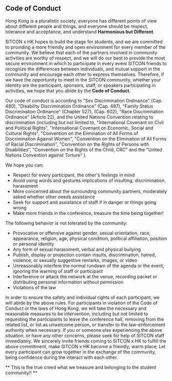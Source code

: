 Code of Conduct
---------------
Hong Kong is a pluralistic society,
everyone has different points of view about different people and things,
and everyone should be respect, tolerance and acceptance,
and understand **Harmonious but Different**.

SITCON x HK hopes to build the stage for students,
and we are committed to providing
a more friendly and open environment for every member of the community.
We believe that each of the partners involved in community activities are worthy of respect,
and we will do our best to provide the most secure environment
in which to participate in every event SITCON friends
to recognize the differences between individuals,
and mutual support in the community
and encourage each other to express themselves.
Therefore, if we have the opportunity to meet in the SITCON community,
whether your identity are the participant, sponsors, staff,
or speakers participating in activities,
we hope that you abide by the **Code of Conduct**.

Our code of conduct is according to
"Sex Discrimination Ordinance" (Cap. 480),
"Disability Discrimination Ordinance" (Cap. 487),
"Family Status Discrimination Ordinance" (Chapter 527), (Cap. 602),
"Race Discrimination Ordinance" (Article 22),
and the United Nations Convention relating to discrimination
(including but not limited to,
"International Covenant on Civil and Political Rights",
"International Covenant on Economic, Social and Cultural Rights",
"Convention on the Elimination of All Forms of Discrimination Against Women",
"Convention on the Elimination of All Forms of Racial Discrimination",
"Convention on the Rights of Persons with Disabilities",
"Convention on the Rights of the Child, CRC"
and the "United Nations Convention against Torture"
).

We hope you can:

* Respect for every participant, the other's feelings in mind
* Avoid using words and gestures implications of insulting, discrimination, harassment
* More concerned about the surrounding community partners, moderately asked whether other needs assistance
* Seek for support and assistance of staff if in danger or things going wrong
* Make more friends in the conference, treasure the time being together!

The following behavior is not tolerated by the community:

* Provocative or offensive against
    gender, sexual orientation, race, appearance, religion, age,
    physical condition, political affiliation, position or personal identity
* Any form of sexual harassment, verbal and physical bullying
* Publish, display or projection contain
    insults, discrimination, hatred, violence, or sexually suggestive remarks, images, or video
* Unreasonably interfere the normal rundown of the agenda or the event, ignoring the warning of staff or participant
* Interference or attack the network at the venue, recording packet or distributing personal information without permission
* Violations of the law

In order to ensure the safety and individual rights of each participant, we will abide by the above rules.
For participants in violation of the Code of Conduct or the laws of Hong Kong,
we will take the necessary and reasonable measures to be intervention,
including but not limited to
requesting the participants to leave the conference hall,
removing from the related list,
or list as unwelcome person,
or transfer to the law-enforcement authority when necessary.
If you or someone else experiencing the above situation,
or have any other concerns,
please seek for help of SITCON staff immediately.
We sincerely invite friends coming to SITCON x HK to fulfill the above commitment,
make SITCON x HK become a friendly, warm place;
Let every participant
can grow together in the exchange of the community,
being confidence during the interact with each other.

** This is the true creed what we treasure and belonging to the student community!! **